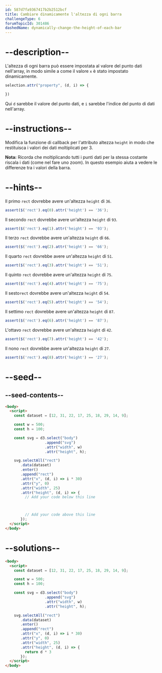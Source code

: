 ```yaml
---
id: 587d7fa9367417b2b2512bcf
title: Cambiare dinamicamente l'altezza di ogni barra
challengeType: 6
forumTopicId: 301486
dashedName: dynamically-change-the-height-of-each-bar
---
```


# --description--

L'altezza di ogni barra può essere impostata al valore del punto dati nell'array, in modo simile a come il valore `x` è stato impostato dinamicamente.

```js
selection.attr("property", (d, i) => {

})
```

Qui `d` sarebbe il valore del punto dati, e `i` sarebbe l'indice del punto di dati nell'array.

# --instructions--

Modifica la funzione di callback per l'attributo altezza `height` in modo che restituisca i valori dei dati moltiplicati per 3.

**Nota:** Ricorda che moltiplicando tutti i punti dati per la stessa costante riscala i dati (come nel fare uno zoom). In questo esempio aiuta a vedere le differenze tra i valori della barra.

# --hints--

Il primo `rect` dovrebbe avere un'altezza `height` di `36`.

```js
assert($('rect').eq(0).attr('height') == '36');
```

Il secondo `rect` dovrebbe avere un'altezza `height` di `93`.

```js
assert($('rect').eq(1).attr('height') == '93');
```

Il terzo `rect` dovrebbe avere un'altezza `height` di `66`.

```js
assert($('rect').eq(2).attr('height') == '66');
```

Il quarto `rect` dovrebbe avere un'altezza `height` di `51`.

```js
assert($('rect').eq(3).attr('height') == '51');
```

Il quinto `rect` dovrebbe avere un'altezza `height` di `75`.

```js
assert($('rect').eq(4).attr('height') == '75');
```

Il sesto`rect` dovrebbe avere un'altezza `height` di `54`.

```js
assert($('rect').eq(5).attr('height') == '54');
```

Il settimo `rect` dovrebbe avere un'altezza `height` di `87`.

```js
assert($('rect').eq(6).attr('height') == '87');
```

L'ottavo `rect` dovrebbe avere un'altezza `height` di `42`.

```js
assert($('rect').eq(7).attr('height') == '42');
```

Il nono `rect` dovrebbe avere un'altezza `height` di `27`.

```js
assert($('rect').eq(8).attr('height') == '27');
```

# --seed--

## --seed-contents--

```html
<body>
  <script>
    const dataset = [12, 31, 22, 17, 25, 18, 29, 14, 9];

    const w = 500;
    const h = 100;

    const svg = d3.select("body")
                  .append("svg")
                  .attr("width", w)
                  .attr("height", h);

    svg.selectAll("rect")
       .data(dataset)
       .enter()
       .append("rect")
       .attr("x", (d, i) => i * 30)
       .attr("y", 0)
       .attr("width", 25)
       .attr("height", (d, i) => {
         // Add your code below this line



         // Add your code above this line
       });
  </script>
</body>
```

# --solutions--

```html
<body>
  <script>
    const dataset = [12, 31, 22, 17, 25, 18, 29, 14, 9];

    const w = 500;
    const h = 100;

    const svg = d3.select("body")
                  .append("svg")
                  .attr("width", w)
                  .attr("height", h);

    svg.selectAll("rect")
       .data(dataset)
       .enter()
       .append("rect")
       .attr("x", (d, i) => i * 30)
       .attr("y", 0)
       .attr("width", 25)
       .attr("height", (d, i) => {
         return d * 3
       });
  </script>
</body>
```
